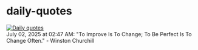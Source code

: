 # daily-quotes
[![Daily quotes](https://github.com/ceepu8/daily-quotes/actions/workflows/daily-quote.yml/badge.svg)](https://github.com/ceepu8/daily-quotes/actions/workflows/daily-quote.yml)<br/>
July 02, 2025 at 02:47 AM: "To Improve Is To Change; To Be Perfect Is To Change Often." - Winston Churchill

